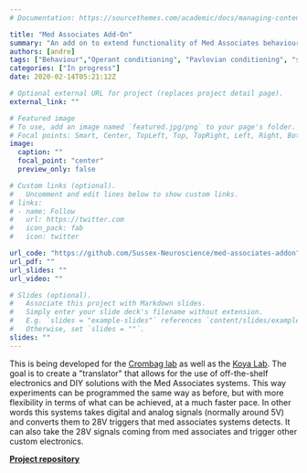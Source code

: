 ```yaml
---
# Documentation: https://sourcethemes.com/academic/docs/managing-content/

title: "Med Associates Add-On"
summary: "An add on to extend functionality of Med Associates behavioural system"
authors: [andre]
tags: ["Behaviour","Operant conditioning", "Pavlovian conditioning", "skinner box"]
categories: ["In progress"]
date: 2020-02-14T05:21:12Z

# Optional external URL for project (replaces project detail page).
external_link: ""

# Featured image
# To use, add an image named `featured.jpg/png` to your page's folder.
# Focal points: Smart, Center, TopLeft, Top, TopRight, Left, Right, BottomLeft, Bottom, BottomRight.
image:
  caption: ""
  focal_point: "center"
  preview_only: false

# Custom links (optional).
#   Uncomment and edit lines below to show custom links.
# links:
# - name: Follow
#   url: https://twitter.com
#   icon_pack: fab
#   icon: twitter

url_code: "https://github.com/Sussex-Neuroscience/med-associates-addon"
url_pdf: ""
url_slides: ""
url_video: ""

# Slides (optional).
#   Associate this project with Markdown slides.
#   Simply enter your slide deck's filename without extension.
#   E.g. `slides = "example-slides"` references `content/slides/example-slides.md`.
#   Otherwise, set `slides = ""`.
slides: ""
---
```



This is being developed for the [Crombag lab](<http://www.sussex.ac.uk/profiles/206917/publications>) as well as the [Koya Lab](<http://www.sussex.ac.uk/psychology/koyaensemblelab/>). The goal is to create a "translator" that allows for the use of off-the-shelf electronics and DIY solutions with the Med Associates systems. This way experiments can be programmed the same way as before, but with more flexibility in terms of what can be achieved, at a much faster pace. In other words this systems takes digital and analog signals (normally around 5V) and converts them to 28V triggers that med associates systems detects. It can also take the 28V signals coming from med associates and trigger other custom electronics.


[**Project repository**](<https://github.com/Sussex-Neuroscience/med-associates-addon>)  